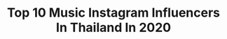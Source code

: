---
title: Top 10 Music Instagram Influencers In Thailand In 2020
description: >-
  Find top music Instagram influencers in Thailand in 2020. Most popular hashtags: #muzikmove #daokecansing #merecordslabel #princessjanny.
platform: Instagram
profiles:
  - username: "tarvethz"
    fullname: >-
      TARVETHZ ⭑
    location: "Thailand"
    followers: 10054
    engagement: 1260
    commentsToLikes: 0.032108
    avatar: "https://scontent-ams4-1.cdninstagram.com/v/t51.2885-19/s320x320/66647183_2065663053728696_5187784425814884352_n.jpg?_nc_ht=scontent-ams4-1.cdninstagram.com&_nc_ohc=fKmPUA9HR8oAX-GoVPg&oh=7c555d1970103fe4c169025f7d0d4952&oe=5EBB9620"
    verified: false
    hashtags: "#kodrang, #fuck, #sloppyworldorder, #drip"
  - username: "janny.thitipan"
    fullname: >-
      𝓟𝓻𝓲𝓷𝓬𝓮𝓼𝓼 𝓙𝓪𝓷𝓷𝔂 🦋
    location: "Thailand"
    followers: 16722
    engagement: 376
    commentsToLikes: 0.041983
    avatar: "https://scontent-lga3-1.cdninstagram.com/v/t51.2885-19/s320x320/82016495_2602684536655680_6553739336255275008_n.jpg?_nc_ht=scontent-lga3-1.cdninstagram.com&_nc_ohc=-YGz9DEpL04AX_Jn5f_&oh=3f8c110826ed3b51a79a4abaafd72a52&oe=5EAE2982"
    verified: false
    hashtags: "#nicetime, #kolourinthepark2020, #sunrisebeachkohlipe, #princessjanny"
  - username: "dadasyp"
    fullname: >-
      jm’s
    location: "Thailand"
    followers: 3573
    engagement: 1788
    commentsToLikes: 0.049402
    avatar: "https://scontent-lhr8-1.cdninstagram.com/v/t51.2885-19/s320x320/91774978_563755030933295_6967532621744046080_n.jpg?_nc_ht=scontent-lhr8-1.cdninstagram.com&_nc_ohc=cQSGS3qQzh8AX-i8Vqp&oh=965ff9d34446a6c6d17b9b4e108a972c&oe=5EBB93FD"
    verified: false
    hashtags: "#vtsignature, #onceinwattana, #perutzprimera100, #ddlovelytravel"
  - username: "krupim_buranasilpin"
    fullname: >-
      K R U P I M 💕
    location: "Thailand"
    followers: 36068
    engagement: 198
    commentsToLikes: 0.006213
    avatar: "https://scontent-lht6-1.cdninstagram.com/v/t51.2885-19/s320x320/87345938_495360704748435_5642700687428026368_n.jpg?_nc_ht=scontent-lht6-1.cdninstagram.com&_nc_ohc=fu5U797bL-gAX84BVVo&oh=da753071fcfde04a6400a7a8c81f4aef&oe=5EB02A3B"
    verified: false
    hashtags: "#salonpas, #evoride, #asicsth, #chiangmai2020"
  - username: "valentinaploy"
    fullname: >-
      Valentina Ploy Giardullo
    location: "Thailand"
    followers: 77982
    engagement: 184
    commentsToLikes: 0.016123
    avatar: "https://scontent-ams4-1.cdninstagram.com/v/t51.2885-19/s320x320/91769299_229648635110531_1079059569038065664_n.jpg?_nc_ht=scontent-ams4-1.cdninstagram.com&_nc_ohc=SZ3scxdjJoAAX8zPfeq&oh=059ee54c79891a8d4c7458c5ce7315de&oe=5EB02722"
    verified: false
    hashtags: "#plentyofploys, #rememberme, #selfieclub, #aduckfromhome"
  - username: "aekseasonfive"
    fullname: >-
      Sudkhate Jungcharoen
    location: "Thailand"
    followers: 61826
    engagement: 531
    commentsToLikes: 0.022192
    avatar: "https://scontent-lhr8-1.cdninstagram.com/v/t51.2885-19/s320x320/88212342_2933346813389557_4021830852265639936_n.jpg?_nc_ht=scontent-lhr8-1.cdninstagram.com&_nc_ohc=iwmOXYzk4JYAX_69ay9&oh=23a66b0290de719832b0a8da4e7ffbbb&oe=5EBC9AA6"
    verified: false
    hashtags: "#happyvalentinesday, #superretrofuture, #isky, #koratstrong"
  - username: "shem_arciel"
    fullname: >-
      Shem MD [🇮🇩]
    location: "Thailand"
    followers: 77808
    engagement: 169
    commentsToLikes: 0.053101
    avatar: "https://scontent-ams4-1.cdninstagram.com/v/t51.2885-19/s320x320/80358521_185015396231159_8243389370401292288_n.jpg?_nc_ht=scontent-ams4-1.cdninstagram.com&_nc_ohc=-Q-FTAj35PsAX-Bw75q&oh=eb5ee68810a4e60634c00cabd19430c2&oe=5EBBCCBF"
    verified: false
    hashtags: "#baligasm, #wonderfulindonesia, #balitour, #balitravel"
  - username: "tarn_softwhip"
    fullname: >-
      Tarn Softwhip
    location: "Thailand"
    followers: 31399
    engagement: 1175
    commentsToLikes: 0.012188
    avatar: "https://scontent-lht6-1.cdninstagram.com/v/t51.2885-19/s320x320/21227757_116148692420276_9143753977525960704_a.jpg?_nc_ht=scontent-lht6-1.cdninstagram.com&_nc_ohc=E0SzhLk3OacAX9r0fiv&oh=630c3307c175335daf9a51ff22bbd47a&oe=5EBBE8D9"
    verified: false
    hashtags: "#cover, #muzikmoverecords, #muzikmove, #bnk48"
  - username: "charliepotjes"
    fullname: >-
      charlie potjes
    location: "Thailand"
    followers: 1046301
    engagement: 701
    commentsToLikes: 0.006080
    avatar: "https://scontent-ams4-1.cdninstagram.com/v/t51.2885-19/s320x320/70066258_500241857256015_2800502656211091456_n.jpg?_nc_ht=scontent-ams4-1.cdninstagram.com&_nc_ohc=n7p0e4DDbowAX8ONNPU&oh=871507252848f1cc5b5b54c748e6d0d2&oe=5EB8FFBE"
    verified: false
    hashtags: "#candycrush"
  - username: "zzdaozz"
    fullname: >-
      Dao N. Simasthien✨
    location: "Thailand"
    followers: 234997
    engagement: 377
    commentsToLikes: 0.006887
    avatar: "https://scontent-ams4-1.cdninstagram.com/v/t51.2885-19/s320x320/73512663_722741441535027_26082838172401664_n.jpg?_nc_ht=scontent-ams4-1.cdninstagram.com&_nc_ohc=nNNlvRfXvpwAX87hC51&oh=5df1c44894c7ae21aa5678e788322c16&oe=5EAE0A36"
    verified: true
    hashtags: "#covid19, #bchugirls, #comfortwearing, #hipsdontlie"
---